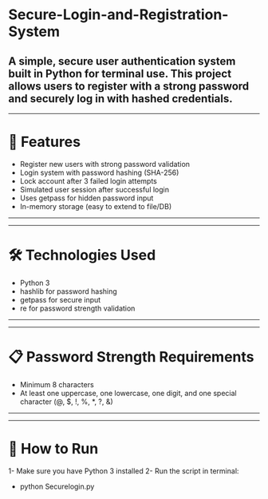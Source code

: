 # Secure-Login-and-Registration-System
A simple, secure user authentication system built in Python for terminal use. This project allows users to register with a strong password and securely log in with hashed credentials.
---
---
# 🚀 Features
- Register new users with strong password validation
- Login system with password hashing (SHA-256)
- Lock account after 3 failed login attempts
- Simulated user session after successful login
- Uses getpass for hidden password input
- In-memory storage (easy to extend to file/DB)
---
---
# 🛠️ Technologies Used
- Python 3
- hashlib for password hashing
- getpass for secure input
- re for password strength validation
---
---
# 📋 Password Strength Requirements
- Minimum 8 characters
- At least one uppercase, one lowercase, one digit, and one special character (@, $, !, %, *, ?, &)
---
---
# 🔧 How to Run
1- Make sure you have Python 3 installed
2- Run the script in terminal:
- python Securelogin.py
